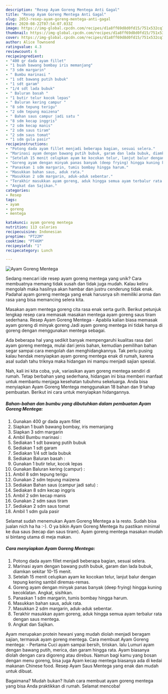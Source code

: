 ```yaml
---
description: "Resep Ayam Goreng Mentega Anti Gagal"
title: "Resep Ayam Goreng Mentega Anti Gagal"
slug: 2053-resep-ayam-goreng-mentega-anti-gagal
date: 2020-08-22T07:54:07.033Z
image: https://img-global.cpcdn.com/recipes/d1a8ff69d8d0fd15/751x532cq70/ayam-goreng-mentega-foto-resep-utama.jpg
thumbnail: https://img-global.cpcdn.com/recipes/d1a8ff69d8d0fd15/751x532cq70/ayam-goreng-mentega-foto-resep-utama.jpg
cover: https://img-global.cpcdn.com/recipes/d1a8ff69d8d0fd15/751x532cq70/ayam-goreng-mentega-foto-resep-utama.jpg
author: Alice Townsend
ratingvalue: 4.3
reviewcount: 6
recipeingredient:
- "400 gr dada ayam fillet"
- "1 buah bawang bombay iris memanjang"
- "3 sdm margarin"
- " Bumbu marinasi "
- "1 sdt bawang putih bubuk"
- "1 sdt garam"
- "1/4 sdt lada bubuk"
- " Baluran basah "
- "1 butir telur kocok lepas"
- " Baluran kering campur "
- "8 sdm tepung terigu"
- "2 sdm tepung maizena"
- " Bahan saus campur jadi satu "
- "8 sdm kecap inggris"
- "2 sdm kecap manis"
- "2 sdm saus tiram"
- "2 sdm saus tomat"
- "1 sdm gula pasir"
recipeinstructions:
- "Potong dada ayam fillet menjadi beberapa bagian, sesuai selera."
- "Marinasi ayam dengan bawang putih bubuk, garam dan lada bubuk, diamkan sekitar 10-15 menit."
- "Setelah 15 menit celupkan ayam ke kocokan telur, lanjut balur dengan tepung kering sambil diremas-remas."
- "Goreng ayam dengan minyak panas banyak (deep frying) hingga kuning kecoklatan. Angkat, sisihkan."
- "Panaskan 1 sdm margarin, tumis bombay hingga harum."
- "Masukkan bahan saus, aduk rata."
- "Masukkan 2 sdm margarin, aduk-aduk sebentar."
- "Terakhir masukkan ayam goreng, aduk hingga semua ayam terbalur rata dengan saus mentega."
- "Angkat dan Sajikan."
categories:
- Resep
tags:
- ayam
- goreng
- mentega

katakunci: ayam goreng mentega 
nutrition: 113 calories
recipecuisine: Indonesian
preptime: "PT22M"
cooktime: "PT46M"
recipeyield: "1"
recipecategory: Lunch

---
```



![Ayam Goreng Mentega](https://img-global.cpcdn.com/recipes/d1a8ff69d8d0fd15/751x532cq70/ayam-goreng-mentega-foto-resep-utama.jpg)

Sedang mencari ide resep ayam goreng mentega yang unik? Cara membuatnya memang tidak susah dan tidak juga mudah. Kalau keliru mengolah maka hasilnya akan hambar dan justru cenderung tidak enak. Padahal ayam goreng mentega yang enak harusnya sih memiliki aroma dan rasa yang bisa memancing selera kita.

Masakan ayam mentega goreng cita rasa enak serta gurih. Berikut petunjuk lengkap resep cara memasak masakan mentega ayam goreng saus tiram sederhana. Resep Ayam Goreng Mentega - Apabila kalian biasa memasak ayam goreng di minyak goreng Jadi ayam goreng mentega ini tidak hanya di goreng dengan menggunakan mentega sebagai.

Ada beberapa hal yang sedikit banyak mempengaruhi kualitas rasa dari ayam goreng mentega, mulai dari jenis bahan, kemudian pemilihan bahan segar sampai cara mengolah dan menghidangkannya. Tak perlu pusing kalau hendak menyiapkan ayam goreng mentega enak di rumah, karena asal sudah tahu triknya maka hidangan ini mampu menjadi sajian spesial.


Nah, kali ini kita coba, yuk, variasikan ayam goreng mentega sendiri di rumah. Tetap berbahan yang sederhana, hidangan ini bisa memberi manfaat untuk membantu menjaga kesehatan tubuhmu sekeluarga. Anda bisa menyiapkan Ayam Goreng Mentega menggunakan 18 bahan dan 9 tahap pembuatan. Berikut ini cara untuk menyiapkan hidangannya.

<!--inarticleads1-->

##### Bahan-bahan dan bumbu yang dibutuhkan dalam pembuatan Ayam Goreng Mentega:

1. Gunakan 400 gr dada ayam fillet
1. Siapkan 1 buah bawang bombay, iris memanjang
1. Siapkan 3 sdm margarin
1. Ambil  Bumbu marinasi :
1. Sediakan 1 sdt bawang putih bubuk
1. Sediakan 1 sdt garam
1. Sediakan 1/4 sdt lada bubuk
1. Sediakan  Baluran basah :
1. Gunakan 1 butir telur, kocok lepas
1. Gunakan  Baluran kering (campur) :
1. Ambil 8 sdm tepung terigu
1. Gunakan 2 sdm tepung maizena
1. Sediakan  Bahan saus (campur jadi satu) :
1. Sediakan 8 sdm kecap inggris
1. Ambil 2 sdm kecap manis
1. Gunakan 2 sdm saus tiram
1. Sediakan 2 sdm saus tomat
1. Ambil 1 sdm gula pasir


Selamat sudah menemukan Ayam Goreng Mentega a la resto. Sudah bisa jualan nich ha ha :-). O ya bikin Ayam Goreng Mentega itu pastikan minimal ke dua saus (kecap dan saus tiram). Ayam goreng mentega masakan mudah si bintang utama di meja makan. 

<!--inarticleads2-->

##### Cara menyiapkan Ayam Goreng Mentega:

1. Potong dada ayam fillet menjadi beberapa bagian, sesuai selera.
1. Marinasi ayam dengan bawang putih bubuk, garam dan lada bubuk, diamkan sekitar 10-15 menit.
1. Setelah 15 menit celupkan ayam ke kocokan telur, lanjut balur dengan tepung kering sambil diremas-remas.
1. Goreng ayam dengan minyak panas banyak (deep frying) hingga kuning kecoklatan. Angkat, sisihkan.
1. Panaskan 1 sdm margarin, tumis bombay hingga harum.
1. Masukkan bahan saus, aduk rata.
1. Masukkan 2 sdm margarin, aduk-aduk sebentar.
1. Terakhir masukkan ayam goreng, aduk hingga semua ayam terbalur rata dengan saus mentega.
1. Angkat dan Sajikan.


Ayam merupakan protein hewani yang mudah diolah menjadi beragam sajian, termasuk ayam goreng mentega. Cara membuat Ayam Goreng mentega: - Pertama Cuci ayam sampai bersih, tiriskan. lalu Lumuri ayam dengan bawang putih, merica, dan garam hingga rata. Ayam biasanya diolah dengan cara digoreng atau direbus. Namun bagi kamu yang bosan dengan menu goreng, bisa juga Ayam kecap mentega biasanya ada di kedai makanan Chinese food. Resep Ayam Saus Mentega yang enak dan mudah untuk dibuat. 

Bagaimana? Mudah bukan? Itulah cara membuat ayam goreng mentega yang bisa Anda praktikkan di rumah. Selamat mencoba!
